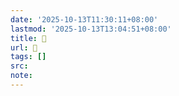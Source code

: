 ```yaml
---
date: '2025-10-13T11:30:11+08:00'
lastmod: '2025-10-13T13:04:51+08:00'
title: 󰤳
url: 󰤳
tags: []
src:
note:
---
```

